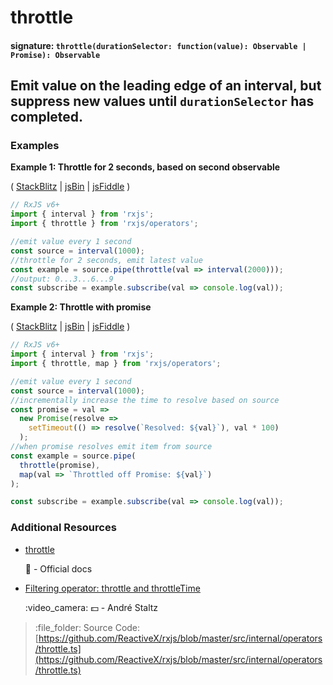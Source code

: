 # throttle

#### signature: `throttle(durationSelector: function(value): Observable | Promise): Observable`

## Emit value on the leading edge of an interval, but suppress new values until `durationSelector` has completed.

### Examples

**Example 1: Throttle for 2 seconds, based on second observable**

\( [StackBlitz](https://stackblitz.com/edit/typescript-pfcmjw?file=index.ts&devtoolsheight=100) \| [jsBin](http://jsbin.com/wohefujipo/1/edit?js,console) \| [jsFiddle](https://jsfiddle.net/btroncone/h8na4m0p/) \)

```javascript
// RxJS v6+
import { interval } from 'rxjs';
import { throttle } from 'rxjs/operators';

//emit value every 1 second
const source = interval(1000);
//throttle for 2 seconds, emit latest value
const example = source.pipe(throttle(val => interval(2000)));
//output: 0...3...6...9
const subscribe = example.subscribe(val => console.log(val));
```

**Example 2: Throttle with promise**

\( [StackBlitz](https://stackblitz.com/edit/typescript-g74v3q?file=index.ts&devtoolsheight=100) \| [jsBin](http://jsbin.com/seyaguwunu/1/edit?js,console) \| [jsFiddle](https://jsfiddle.net/btroncone/w5Lbzz9f/) \)

```javascript
// RxJS v6+
import { interval } from 'rxjs';
import { throttle, map } from 'rxjs/operators';

//emit value every 1 second
const source = interval(1000);
//incrementally increase the time to resolve based on source
const promise = val =>
  new Promise(resolve =>
    setTimeout(() => resolve(`Resolved: ${val}`), val * 100)
  );
//when promise resolves emit item from source
const example = source.pipe(
  throttle(promise),
  map(val => `Throttled off Promise: ${val}`)
);

const subscribe = example.subscribe(val => console.log(val));
```

### Additional Resources

* [throttle](https://rxjs.dev/api/operators/throttle)

  :newspaper: - Official docs

* [Filtering operator: throttle and throttleTime](https://egghead.io/lessons/rxjs-filtering-operators-throttle-and-throttletime?course=rxjs-beyond-the-basics-operators-in-depth)

  :video\_camera: :dollar: - André Staltz

> :file\_folder: Source Code: [https://github.com/ReactiveX/rxjs/blob/master/src/internal/operators/throttle.ts](https://github.com/ReactiveX/rxjs/blob/master/src/internal/operators/throttle.ts)

